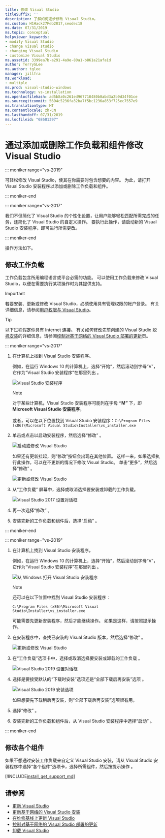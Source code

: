 ```yaml
---
title: 修改 Visual Studio
titleSuffix: ''
description: 了解如何逐步修改 Visual Studio。
ms.custom: H1Hack27Feb2017,seodec18
ms.date: 07/31/2019
ms.topic: conceptual
helpviewer_keywords:
- modify Visual Studio
- change visual studio
- changing Visual Studio
- customize Visual Studio
ms.assetid: 3399ea7b-a291-4a9e-80a1-b861a21afa1d
author: TerryGLee
ms.author: tglee
manager: jillfra
ms.workload:
- multiple
ms.prod: visual-studio-windows
ms.technology: vs-installation
ms.openlocfilehash: ad5b8a0c261ed967710480b0abd3a2b9d34f01ce
ms.sourcegitcommit: 5694c5236fa32ba7f5bc1236a853f725ec7557e9
ms.translationtype: HT
ms.contentlocale: zh-CN
ms.lasthandoff: 07/31/2019
ms.locfileid: "68681397"
---
```

# <a name="modify-visual-studio-by-adding-or-removing-workloads-and-components"></a>通过添加或删除工作负载和组件修改 Visual Studio

::: moniker range="vs-2019"

可轻松修改 Visual Studio，使其在你需要时包含想要的内容。 为此，请打开 Visual Studio 安装程序以添加或删除工作负载和组件。

::: moniker-end

::: moniker range="vs-2017"

我们不但简化了 Visual Studio 的个性化设置，让用户能够轻松匹配所需完成的任务，还简化了 Visual Studio 的自定义操作。 要执行此操作，请启动新的 Visual Studio 安装程序，即可进行所需更改。

::: moniker-end

操作方法如下。

## <a name="modify-workloads"></a>修改工作负载

 工作负载包含所用编程语言或平台必需的功能。 可以使用工作负载来修改 Visual Studio，以便在需要执行某项操作时为其提供支持。

>[!IMPORTANT]
>若要安装、更新或修改 Visual Studio，必须使用具有管理权限的帐户登录。 有关详细信息，请参阅[用户权限与 Visual Studio](../ide/user-permissions-and-visual-studio.md)。

>[!TIP]
> 以下过程假定你具有 Internet 连接。 有关如何修改先前创建的 Visual Studio [脱机安装](create-an-offline-installation-of-visual-studio.md)的详细信息，请参阅[控制对基于网络的 Visual Studio 部署的更新](controlling-updates-to-visual-studio-deployments.md)页。

::: moniker range="vs-2017"

1. 在计算机上找到 Visual Studio 安装程序。

     例如，在运行 Windows 10 的计算机上，选择“开始”，然后滚动到字母“V”，它作为“Visual Studio 安装程序”在那里列出    。

     ![Visual Studio 安装程序](media/vs2017-locate-the-visual-studio-installer.PNG "查找 Microsoft Visual Studio 安装程序")

     >[!NOTE]
     >对于某些计算机，Visual Studio 安装程序可能列在字母 **“M”** 下，即 **Microsoft Visual Studio 安装程序**。<br/><br/> 或者，可以在以下位置找到 Visual Studio 安装程序：`C:\Program Files (x86)\Microsoft Visual Studio\Installer\vs_installer.exe`

1. 单击或点击以启动安装程序，然后选择“修改”  。

     ![启动或修改 Visual Studio](media/modify-visual-studio.png "修改 Visual Studio 2017")

     如果还有更新挂起，则“修改”按钮会出现在其他位置。 这样一来，如果选择执行此操作，可以在不更新的情况下修改 Visual Studio。 单击“更多”，然后选择“修改”   。

     ![更新或修改 Visual Studio](media/modify-or-update-visual-studio.png "更新或修改 Visual Studio 2017")

1. 从“工作负载”  屏幕中，选择或取消选择要安装或卸载的工作负载。

    ![Visual Studio 2017 设置对话框](media/vs2017-modify-workloads.PNG "选择 Visual Studio 2017 中的工作负载")

1. 再一次选择“修改”  。

1. 安装完新的工作负载和组件后，选择“启动”  。

::: moniker-end

::: moniker range="vs-2019"

1. 在计算机上找到 Visual Studio 安装程序。

     例如，在运行 Windows 10 的计算机上，选择“开始”，然后滚动到字母“V”，它作为“Visual Studio 安装程序”在那里列出    。

     ![从 Windows 打开 Visual Studio 安装程序](media/vs-2019/vs-installer-windows-start.png "打开 Visual Studio 安装程序")

     > [!NOTE]
     > 还可以在以下位置中找到 Visual Studio 安装程序：
     >
     > `C:\Program Files (x86)\Microsoft Visual Studio\Installer\vs_installer.exe`

    可能需要先更新安装程序，然后才能继续操作。 如果是这样，请按照提示操作。

1. 在安装程序中，查找已安装的 Visual Studio 版本，然后选择“修改”  。

     ![更新或修改 Visual Studio](media/vs-2019/vs-installer-modify.png "更新或修改 Visual Studio 2019")

1. 在“工作负载”选项卡中，选择或取消选择要安装或卸载的工作负载  。

    ![Visual Studio 2019 设置对话框](media/vs-2019/vs-installer-modify-workloads.png "选择 Visual Studio 2019 中的工作负载")

1. 选择是要接受默认的“下载时安装”选项还是“全部下载后再安装”选项   。

    ![Visual Studio 2019 安装选项](media/vs-2019/vs-installer-choose-install-or-download.png "选择下载时安装或先下载稍后再安装")

    如果想要先下载稍后再安装，则“全部下载后再安装”选项很有用。

1. 选择“修改”  。

1. 安装完新的工作负载和组件后，从 Visual Studio 安装程序中选择“启动”  。

::: moniker-end

## <a name="modify-individual-components"></a>修改各个组件

如果不想通过安装工作负载来自定义 Visual Studio 安装，请从 Visual Studio 安装程序中选择“各个组件”选项卡，选择所需组件，然后按提示操作  。

[!INCLUDE[install_get_support_md](includes/install_get_support_md.md)]

## <a name="see-also"></a>请参阅

* [更新 Visual Studio](update-visual-studio.md)
* [更新基于网络的 Visual Studio 安装](update-a-network-installation-of-visual-studio.md)
* [在维修基线上更新 Visual Studio](update-servicing-baseline.md)
* [控制对基于网络的 Visual Studio 部署的更新](controlling-updates-to-visual-studio-deployments.md)
* [卸载 Visual Studio](uninstall-visual-studio.md)
